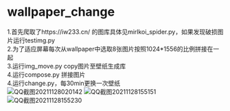 # wallpaper_change
1.首先爬取了https://iw233.cn/ 的图库具体见mirlkoi_spider.py，如果发现破损图片运行testimg.py<br>
2.为了适应屏幕每次从wallpaper中选取8张图片按照1024*1556的比例拼接在一起<br>
3.运行img_move.py copy图片至壁纸生成库<br>
4.运行compose.py 拼接图片<br>
4.运行change.py，每30min更换一次壁纸<br>
![QQ截图20211128020142](https://user-images.githubusercontent.com/76592978/143734289-c73a3c87-6238-40fc-869a-fcf1eb506f9f.png)
![QQ截图20211128155151](https://user-images.githubusercontent.com/76592978/143734364-03f2b21b-e177-4f7e-9bac-e8ffe4065c29.png)
![QQ截图20211128155230](https://user-images.githubusercontent.com/76592978/143734428-0f324123-72a3-4954-940c-036d4503a125.png)

